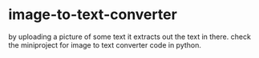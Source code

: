 # image-to-text-converter
by uploading a picture of some text it extracts out the text in there.
check the miniproject for image to text converter code in python.

